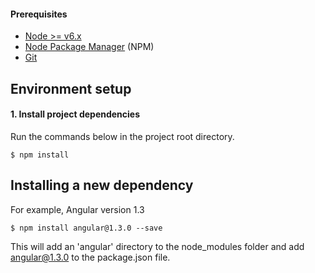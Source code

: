 #### Prerequisites

* [Node >= v6.x](https://nodejs.org/)
* [Node Package Manager](https://npmjs.org/) (NPM)
* [Git](http://git-scm.com/)

## Environment setup

#### 1. Install project dependencies
Run the commands below in the project root directory.

    $ npm install

## Installing a new dependency
For example, Angular version 1.3

    $ npm install angular@1.3.0 --save

This will add an 'angular' directory to the node_modules folder and add angular@1.3.0 to the package.json file.
